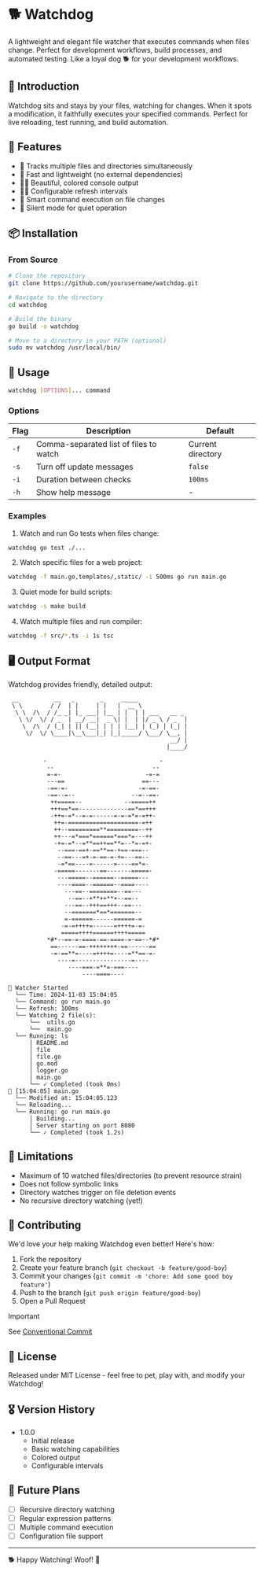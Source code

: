 # 🐕 Watchdog

A lightweight and elegant file watcher that executes commands when files change. Perfect for development workflows, build processes, and automated testing.
Like a loyal dog 🐕 for your development workflows.

## 🦮 Introduction

Watchdog sits and stays by your files, watching for changes. When it spots a modification, it faithfully executes your specified commands. Perfect for live reloading, test running, and build automation.

## 🚀 Features

- 🐾 Tracks multiple files and directories simultaneously
- 🦴 Fast and lightweight (no external dependencies)
- 🐕‍🦺 Beautiful, colored console output
- 🏃‍♂️ Configurable refresh intervals
- 🔔 Smart command execution on file changes
- 🤫 Silent mode for quiet operation

## 📦 Installation

### From Source

```bash
# Clone the repository
git clone https://github.com/yourusername/watchdog.git

# Navigate to the directory
cd watchdog

# Build the binary
go build -o watchdog

# Move to a directory in your PATH (optional)
sudo mv watchdog /usr/local/bin/
```

## 🎯 Usage

```bash
watchdog [OPTIONS]... command
```

### Options

| Flag | Description | Default |
|------|-------------|---------|
| `-f` |  Comma-separated list of files to watch | Current directory |
| `-s` |  Turn off update messages | `false` |
| `-i` | Duration between checks | `100ms` |
| `-h` |  Show help message | - |

### Examples

1. Watch and run Go tests when files change:
```bash
watchdog go test ./...
```

2. Watch specific files for a web project:
```bash
watchdog -f main.go,templates/,static/ -i 500ms go run main.go
```

3. Quiet mode for build scripts:
```bash
watchdog -s make build
```

4. Watch multiple files and run compiler:
```bash
watchdog -f src/*.ts -i 1s tsc
```

## 🖥️ Output Format

Watchdog provides friendly, detailed output:

```
 __          __   _       _     _____
 \ \        / /  | |     | |   |  __ \
  \ \  /\  / /_ _| |_ ___| |__ | |  | | ___   __ _
   \ \/  \/ / _  | __/ __|  _ \| |  | |/ _ \ / _  |
    \  /\  / (_| | || (__| | | | |__| | (_) | (_| |
     \/  \/ \____|\__\___|_| |_|_____/ \___/ \__, |
                                              __/ |
                                             |____/

          -                                -
           --                            --
           =-=-                        -=-=
           ---==                      ==---
           -==-=-                    -=-==-
           -==--=--                --=--==-
            ++=====--            --=====++
            +++==*==--------------==*==+++
            -++=-=*--=-=------=-=-=*=-=++-
             ++=-====================-=++
             ++--=========**=========--++
             ++---=*===*======*===*=---++
             -+=-=*--=**==++==**=--*=-=+-
              --===-==+-==**==-+==-===--
              --==---=+-=-==-=-+=---==--
              -=*==----=------=----==*=-
             -=====-------==-------=====-
              ---=====--======--=====---
              ----====--======--====----
                ---==--========--==---
                 --==--+**++**+--==-- 
                ---==--+++==+++--==---
                --=======*==*=======--
                =-======------======-=
               -=-=++++=------=++++=-=-
               =====++++======++++=====
           *#*--==-=-====-==-====-=-==--*#*
            ==------==-++++++++-==------==
            -=-==**=----=++++=----=**==-=-
              ----=----------------=---- 
                 ----===-=**=-===----
                     ----====----

🐶 Watcher Started
  └── Time: 2024-11-03 15:04:05
  └── Command: go run main.go
  └── Refresh: 100ms
  └── Watching 2 file(s):
      └──  utils.go
      └──  main.go
  └── Running: ls
      │ README.md
      │ file
      │ file.go
      │ go.mod
      │ logger.go
      │ main.go
      └── ✓ Completed (took 0ms)
📁 [15:04:05] main.go
  └── Modified at: 15:04:05.123
  └── Reloading...
  └── Running: go run main.go
      │ Building...
      │ Server starting on port 8080
      └── ✓ Completed (took 1.2s)
```

## 🚨 Limitations

- Maximum of 10 watched files/directories (to prevent resource strain)
- Does not follow symbolic links
- Directory watches trigger on file deletion events
- No recursive directory watching (yet!)

## 🤝 Contributing

We'd love your help making Watchdog even better! Here's how:

1. Fork the repository
2. Create your feature branch (`git checkout -b feature/good-boy`)
3. Commit your changes (`git commit -m 'chore: Add some good boy feature'`)
4. Push to the branch (`git push origin feature/good-boy`)
5. Open a Pull Request

> [!IMPORTANT]
> See [Conventional Commit](https://www.conventionalcommits.org/en/v1.0.0/)


## 📜 License

Released under MIT License - feel free to pet, play with, and modify your Watchdog!

## 🎖️ Version History

- 1.0.0
  - Initial release
  - Basic watching capabilities
  - Colored output
  - Configurable intervals

## 🐾 Future Plans

- [ ] Recursive directory watching
- [ ] Regular expression patterns
- [ ] Multiple command execution
- [ ] Configuration file support

---

🐕 Happy Watching! Woof! 🦴
